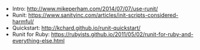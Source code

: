 
* Intro: http://www.mikeperham.com/2014/07/07/use-runit/
* Runit: https://www.sanityinc.com/articles/init-scripts-considered-harmful/
* Quickstart: http://kchard.github.io/runit-quickstart/
* Runit for Ruby: https://rubyists.github.io/2011/05/02/runit-for-ruby-and-everything-else.html
